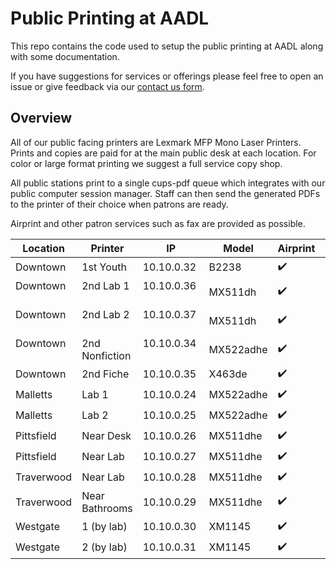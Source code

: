 # Public Printing at AADL

This repo contains the code used to setup the public printing at AADL along with some documentation. 

If you have suggestions for services or offerings please feel free to open an issue or give feedback via our [contact us form](http://www.aadl.org/contactus).

## Overview

All of our public facing printers are Lexmark MFP Mono Laser Printers. Prints and copies are paid for at the main public desk at each location. For color or large format printing we suggest a full service copy shop.

All public stations print to a single cups-pdf queue which integrates with our public computer session manager. Staff can then send the generated PDFs to the printer of their choice when patrons are ready.

Airprint and other patron services such as fax are provided as possible.

| Location      | Printer       | IP              | Model     | Airprint | Fax |
| ------------- | ------------- | --------------- | --------- | -------- | --- |
| Downtown      | 1st Youth     | 10.10.0.32      | B2238     | :heavy_check_mark: | :x:  |
| Downtown      | 2nd Lab 1     | 10.10.0.36      | MX511dh   | :heavy_check_mark: | :heavy_check_mark: |
| Downtown      | 2nd Lab 2     | 10.10.0.37      | MX511dh   | :heavy_check_mark: | :x:  |
| Downtown      | 2nd Nonfiction| 10.10.0.34      | MX522adhe | :heavy_check_mark: | :x:  |
| Downtown      | 2nd Fiche     | 10.10.0.35      | X463de    | :heavy_check_mark: | :x:  |
| Malletts      | Lab 1         | 10.10.0.24      | MX522adhe | :heavy_check_mark: | :heavy_check_mark: |
| Malletts      | Lab 2         | 10.10.0.25      | MX522adhe | :heavy_check_mark: | :heavy_check_mark: |
| Pittsfield    | Near Desk     | 10.10.0.26      | MX511dhe  | :heavy_check_mark: | :heavy_check_mark: |
| Pittsfield    | Near Lab      | 10.10.0.27      | MX511dhe  | :heavy_check_mark: | :x:  |
| Traverwood    | Near Lab      | 10.10.0.28      | MX511dhe  | :heavy_check_mark: | :x:  |
| Traverwood    | Near Bathrooms| 10.10.0.29      | MX511dhe  | :heavy_check_mark: | :heavy_check_mark: |
| Westgate      | 1 (by lab)    | 10.10.0.30      | XM1145    | :heavy_check_mark: | :heavy_check_mark: |
| Westgate      | 2 (by lab)    | 10.10.0.31      | XM1145    | :heavy_check_mark: | :heavy_check_mark: |
